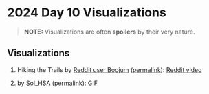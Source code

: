 # 2024 Day 10 Visualizations

> **NOTE:** Visualizations are often **spoilers** by their very nature.

## Visualizations

1. Hiking the Trails by [Reddit user Boojum](https://www.reddit.com/user/Boojum)
   ([permalink](https://www.reddit.com/r/adventofcode/comments/1havlpf/2024_day_10_hiking_the_trails/)):
   [Reddit video](https://i.redd.it/5iebypc5ty5e1.gif)

1. by [Sol_HSA](https://solhsa.com/)
   ([permalink](https://solhsa.com/aoc/2024_d10.html)):
   [GIF](https://solhsa.com/aoc/2024_d10.gif)


